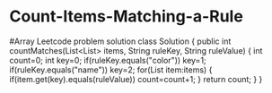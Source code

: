 # Count-Items-Matching-a-Rule
#Array Leetcode problem solution
class Solution {
    public int countMatches(List<List<String>> items, String ruleKey, String ruleValue) {
        int count=0;
        int key=0;
        if(ruleKey.equals("color"))
            key=1;
        if(ruleKey.equals("name"))
            key=2;
        for(List<String> item:items)
        {
            if(item.get(key).equals(ruleValue))
                count=count+1;
        }
        return count;
    }
}
